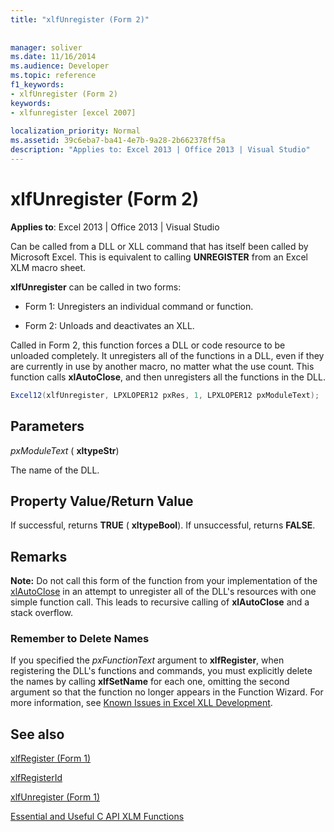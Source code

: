 ```yaml
---
title: "xlfUnregister (Form 2)"
 
 
manager: soliver
ms.date: 11/16/2014
ms.audience: Developer
ms.topic: reference
f1_keywords:
- xlfUnregister (Form 2)
keywords:
- xlfunregister [excel 2007]
 
localization_priority: Normal
ms.assetid: 39c6eba7-ba41-4e7b-9a28-2b662378ff5a
description: "Applies to: Excel 2013 | Office 2013 | Visual Studio"
---
```


# xlfUnregister (Form 2)

 **Applies to**: Excel 2013 | Office 2013 | Visual Studio 
  
Can be called from a DLL or XLL command that has itself been called by Microsoft Excel. This is equivalent to calling **UNREGISTER** from an Excel XLM macro sheet. 
  
 **xlfUnregister** can be called in two forms: 
  
- Form 1: Unregisters an individual command or function.
    
- Form 2: Unloads and deactivates an XLL.
    
Called in Form 2, this function forces a DLL or code resource to be unloaded completely. It unregisters all of the functions in a DLL, even if they are currently in use by another macro, no matter what the use count. This function calls **xlAutoClose**, and then unregisters all the functions in the DLL.
  
```cs
Excel12(xlfUnregister, LPXLOPER12 pxRes, 1, LPXLOPER12 pxModuleText);
```

## Parameters

 _pxModuleText_ ( **xltypeStr**)
  
The name of the DLL.
  
## Property Value/Return Value

If successful, returns **TRUE** ( **xltypeBool**). If unsuccessful, returns **FALSE**.
  
## Remarks

 **Note:** Do not call this form of the function from your implementation of the [xlAutoClose](xlautoclose.md) in an attempt to unregister all of the DLL's resources with one simple function call. This leads to recursive calling of **xlAutoClose** and a stack overflow. 
  
### Remember to Delete Names

If you specified the  _pxFunctionText_ argument to **xlfRegister**, when registering the DLL's functions and commands, you must explicitly delete the names by calling **xlfSetName** for each one, omitting the second argument so that the function no longer appears in the Function Wizard. For more information, see [Known Issues in Excel XLL Development](known-issues-in-excel-xll-development.md).
  
## See also



[xlfRegister (Form 1)](xlfregister-form-1.md)
  
[xlfRegisterId](xlfregisterid.md)
  
[xlfUnregister (Form 1)](xlfunregister-form-1.md)


[Essential and Useful C API XLM Functions](essential-and-useful-c-api-xlm-functions.md)

